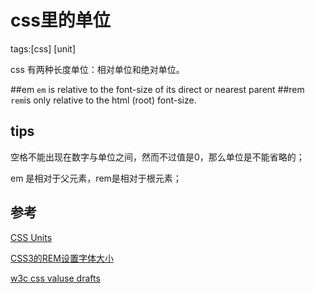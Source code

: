 # css里的单位
tags:[css] [unit]

css 有两种长度单位：相对单位和绝对单位。






##em
`em` is relative to the font-size of its direct or nearest parent
##rem
`rem`is only relative to the html (root) font-size.


## tips
空格不能出现在数字与单位之间，然而不过值是0，那么单位是不能省略的；

em 是相对于父元素，rem是相对于根元素；

## 参考
[CSS Units][1]

[CSS3的REM设置字体大小][2]

[w3c css valuse drafts][3]

[1]:http://www.w3schools.com/cssref/css_units.asp "CSS Units"
[2]:http://www.w3cplus.com/css3/define-font-size-with-css3-rem "CSS3的REM设置字体大小"
[3]:https://drafts.csswg.org/css-values/#relative-lengths "w3c css valuse drafts"
